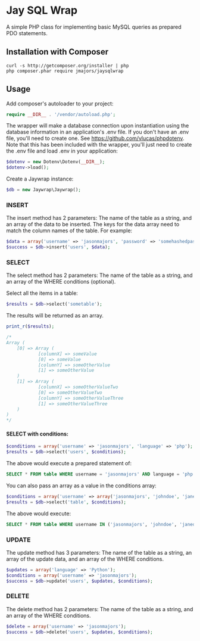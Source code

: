 # Jay SQL Wrap
A simple PHP class for implementing basic MySQL queries as prepared PDO statements.

## Installation with Composer
```shell
curl -s http://getcomposer.org/installer | php
php composer.phar require jmajors/jaysqlwrap
```

## Usage
Add composer's autoloader to your project:
```php
require __DIR__ . '/vendor/autoload.php';
```
The wrapper will make a database connection upon instantiation using the database information in an application's .env file. If you don't have an .env file, you'll need to create one. See https://github.com/vlucas/phpdotenv. Note that this has been included with the wrapper, you'll just need to create the .env file and load .env in your application:
```php
$dotenv = new Dotenv\Dotenv(__DIR__);
$dotenv->load();
```

Create a Jaywrap instance:
```php
$db = new Jaywrap\Jaywrap();
```
### INSERT
The insert method has 2 parameters: The name of the table as a string, and an array of the data to be inserted. The keys for the data array need to match the column names of the table. For example:
```php
$data = array('username' => 'jasonmajors', 'password' => 'somehashedpassword', 'age' => 28, 'language' => 'php');
$success = $db->insert('users', $data);
```
### SELECT
The select method has 2 parameters: The name of the table as a string, and an array of the WHERE conditions (optional). 

Select all the items in a table:
```php
$results = $db->select('sometable');
```
The results will be returned as an array.
```php
print_r($results);

/*
Array ( 
	[0] => Array ( 
			[columnX] => someValue 
			[0] => someValue 
			[columnY] => someOtherValue
			[1] => someOtherValue
	) 
	[1] => Array (
		 	[columnX] => someOtherValueTwo 
		 	[0] => someOtherValueTwo
		 	[columnY] => someOtherValueThree
		 	[1] => someOtherValueThree
	) 
)
*/
```

#### SELECT with conditions:
```php
$conditions = array('username' => 'jasonmajors', 'language' => 'php');
$results = $db->select('users', $conditions);
```
The above would execute a prepared statement of:
```sql
SELECT * FROM table WHERE username = 'jasonmajors' AND language = 'php';
```
You can also pass an array as a value in the conditions array:
```php
$conditions = array('username' => array('jasonmajors', 'johndoe', 'janedoe'));
$results = $db->select('table', $conditions);
```
The above would execute:
```sql
SELECT * FROM table WHERE username IN ('jasonmajors', 'johndoe', 'janedoe');
```

### UPDATE
The update method has 3 parameters: The name of the table as a string, an array of the update data, and an array of the WHERE conditions.
```php
$updates = array('language' => 'Python');
$conditions = array('username' => 'jasonmajors');
$success = $db->update('users', $updates, $conditions);
```

### DELETE
The delete method has 2 parameters: The name of the table as a string, and an array of the WHERE conditions.
```php
$delete = array('username' => 'jasonmajors');
$success = $db->delete('users', $updates, $conditions);
```